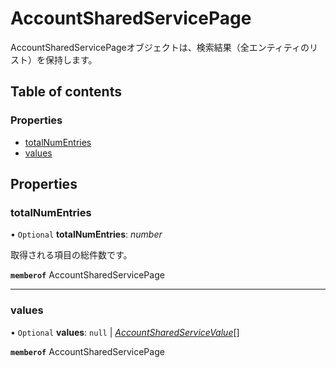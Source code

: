 # AccountSharedServicePage


<div lang=\"ja\">AccountSharedServicePageオブジェクトは、検索結果（全エンティティのリスト）を保持します。</div> 

## Table of contents

### Properties

- [totalNumEntries](accountsharedservicepage.md#totalnumentries)
- [values](accountsharedservicepage.md#values)

## Properties

### totalNumEntries

• `Optional` **totalNumEntries**: *number*

<div lang=\"ja\">取得される項目の総件数です。</div> 

**`memberof`** AccountSharedServicePage

___

### values

• `Optional` **values**: ``null`` \| [*AccountSharedServiceValue*](accountsharedservicevalue.md)[]

**`memberof`** AccountSharedServicePage
